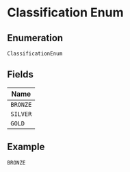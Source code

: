 
# Classification Enum

## Enumeration

`ClassificationEnum`

## Fields

| Name |
|  --- |
| `BRONZE` |
| `SILVER` |
| `GOLD` |

## Example

```
BRONZE
```

